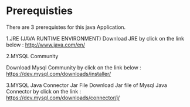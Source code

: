 # Prerequisties
There are 3 prerequistes for this java Application.

1.JRE (JAVA RUNTIME ENVIRONMENT)
Download JRE by click on the link below :
http://www.java.com/en/



2.MYSQL Community

Download Mysql Community by click on the link below :
https://dev.mysql.com/downloads/installer/



3.MYSQL Java Connector Jar File
Download Jar file of Mysql Java Connector by click on the link :
https://dev.mysql.com/downloads/connector/j/




